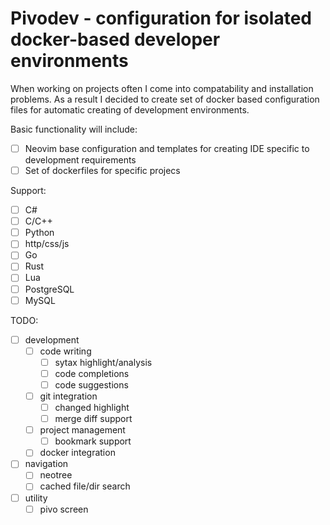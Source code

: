 # Pivodev - configuration for isolated docker-based developer environments

When working on projects often I come into compatability and installation problems. As a result I decided to create set of docker based configuration files for automatic creating of development environments.

Basic functionality will include:
- [ ] Neovim base configuration and templates for creating IDE specific to development requirements
- [ ] Set of dockerfiles for specific projecs

Support:
- [ ] C#
- [ ] C/C++
- [ ] Python
- [ ] http/css/js
- [ ] Go
- [ ] Rust
- [ ] Lua
- [ ] PostgreSQL
- [ ] MySQL

TODO:
- [ ] development
    - [ ] code writing
        - [ ] sytax highlight/analysis
        - [ ] code completions
        - [ ] code suggestions
    - [ ] git integration
        - [ ] changed highlight
        - [ ] merge diff support
    - [ ] project management
        - [ ] bookmark support
    - [ ] docker integration
- [ ] navigation
    - [ ] neotree
    - [ ] cached file/dir search
- [ ] utility
    - [ ] pivo screen
